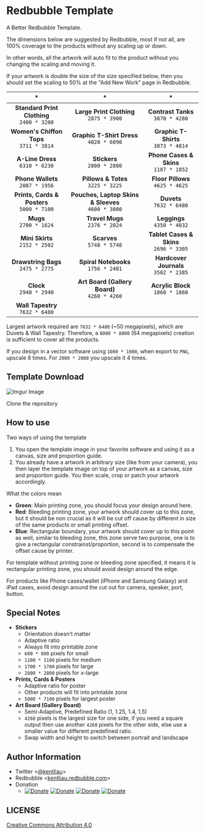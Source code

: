 # Redbubble Template

A Better Redbubble Template.

The dimensions below are suggested by Redbubble, most if not all, are 100% coverage to the products without any scaling up or down.

In other words, all the artwork will auto fit to the product without you changing the scaling and moving it.

If your artwork is double the size of the size specified below, then you should set the scaling to 50% at the "Add New Work" page in Redbubble.

| *                                                      | *                                                      | *                                           |
| :----------------------------------------------------: | :----------------------------------------------------: | :-----------------------------------------: |
| **Standard Print Clothing** <br> `2400 * 3200`         | **Large Print Clothing** <br> `2875 * 3900`            | **Contrast Tanks** <br> `3870 * 4280`       |
| **Women's Chiffon Tops** <br> `3711 * 3814`            | **Graphic T-Shirt Dress** <br> `4020 * 6090`           | **Graphic T-Shirts** <br> `3873 * 4814`     |
| **A-Line Dress** <br> `6310 * 6230`                    | **Stickers** <br> `2800 * 2800`                        | **Phone Cases & Skins** <br> `1187 * 1852`  |
| **Phone Wallets** <br> `2087 * 1956`                   | **Pillows & Totes** <br> `3225 * 3225`                 | **Floor Pillows** <br> `4625 * 4625`        |
| **Prints, Cards & Posters** <br> `5000 * 7100`         | **Pouches, Laptop Skins & Sleeves** <br> `4600 * 3000` | **Duvets** <br> `7632 * 6480`               |
| **Mugs** <br> `2700 * 1624`                            | **Travel Mugs** <br> `2376 * 2024`                     | **Leggings** <br> `4350 * 4032`             |
| **Mini Skirts** <br> `2152 * 2502`                     | **Scarves** <br> `5748 * 5748`                         | **Tablet Cases & Skins** <br> `2696 * 3305` |
| **Drawstring Bags** <br> `2475 * 2775`                 | **Spiral Notebooks** <br> `1756 * 2481`                | **Hardcover Journals** <br> `3502 * 2385`   |
| **Clock** <br> `2940 * 2940`                           | **Art Board (Gallery Board)** <br> `4260 * 4260`       | **Acrylic Block** <br> `1860 * 1860`        |
| **Wall Tapestry** <br> `7632 * 6480`                   |                                                        |                                             |

Largest artwork required are `7632 * 6480` (~50 megapixels), which are Duvets & Wall Tapestry.
Therefore, a `8000 * 8000` (64 megapixels) creation is sufficient to cover all the products.

If you design in a vector software using `1000 * 1000`, when export to `PNG`, upscale 8 times. For `2000 * 2000` you upscale it 4 times.

## Template Download

![Imgur Image](http://i.imgur.com/0XQNSyA.png)

Clone the repository

## How to use

Two ways of using the template
1. You open the template image in your favorite software and using it as a canvas, size and proportion guide.
2. You already have a artwork in arbitrary size (like from your camera), you then layer the template image on top of your artwork as a canvas, size and proportion guide. You then scale, crop or patch your artwork accordingly.

What the colors mean
- **Green**: Main printing zone, you should focus your design around here.
- **Red**: Bleeding printing zone, your artwork should cover up to this zone, but it should be non crucial as it will be cut off cause by different in size of the same products or small printing offset.
- **Blue**: Rectangular boundary, your artwork should cover up to this point as well, similar to bleeding zone, this zone serve two purpose, one is to give a rectangular constrainst/proportion, second is to compensate the offset cause by printer.

For template without printing zone or bleeding zone specified, it means it is rectangular printing zone, you should avoid design around the edge.

For products like Phone cases/wallet (iPhone and Samsung Galaxy) and iPad cases, avoid design around the cut out for camera, speaker, port, button.

## Special Notes

- **Stickers**
  - Orientation doesn't matter
  - Adaptive ratio
  - Always fit into printable zone
  - `600 * 800` pixels for small
  - `1100 * 1100` pixels for medium
  - `1700 * 1700` pixels for large
  - `2800 * 2800` pixels for x-large
- **Prints, Cards & Posters**
  - Adaptive ratio for poster
  - Other products will fit into printable zone
  - `5000 * 7100` pixels for largest poster
- **Art Board (Gallery Board)**
  - Semi-Adaptive, Predefined Ratio (1, 1.25, 1.4, 1.5)
  - `4260` pixels is the largest size for one side, if you need a square output then use another `4260` pixels for the other side, else use a smaller value for different predefined ratio.
  - Swap width and height to switch between portrait and landscape

## Author Information
- Twitter <[@kentliau](https://twitter.com/kentliau)>
- Redbubble <[kentliau.redbubble.com](https://kentliau.redbubble.com)>
- Donation
  - [![Donate](https://img.shields.io/badge/Donate%202⁶¢-Paypal-blue.svg)](https://www.paypal.me/kentliau/0.64) [![Donate](https://img.shields.io/badge/Donate%202⁷¢-Paypal-blue.svg)](https://www.paypal.me/kentliau/1.28) [![Donate](https://img.shields.io/badge/Donate%202⁸¢-Paypal-blue.svg)](https://www.paypal.me/kentliau/2.56) [![Donate](https://img.shields.io/badge/Donate%202⁹¢-Paypal-blue.svg)](https://www.paypal.me/kentliau/5.12)

## LICENSE

[Creative Commons Attribution 4.0](https://github.com/kentliau/redbubble-template/blob/gh-pages/LICENSE.md)
